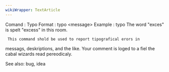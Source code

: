 ```yaml
---
wikiWrapper: TextArticle
---
```

Comand  : Typo
Format  : typo &lt;message&gt;
Example : typo The word "exces" is spelt "excess" in this room.

     This command shold be used to report tipografical erors in
messags, deskriptions, and the like.  Your comment is loged to a fiel
the cabal wizards read pereodicaly.

See also: bug, idea
